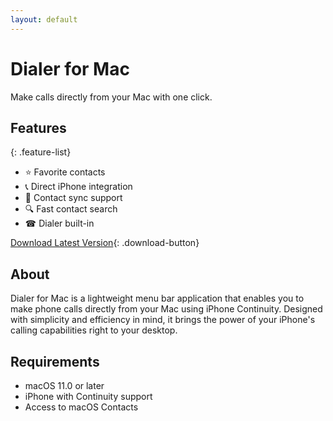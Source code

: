 ```yaml
---
layout: default
---
```

# Dialer for Mac
Make calls directly from your Mac with one click.

## Features
{: .feature-list}
- ⭐ Favorite contacts
- 📞 Direct iPhone integration
- 📇 Contact sync support
- 🔍 Fast contact search
- ☎  Dialer built-in

[Download Latest Version](link-to-your-app){: .download-button}

## About
Dialer for Mac is a lightweight menu bar application that enables you to make phone calls directly from your Mac using iPhone Continuity. Designed with simplicity and efficiency in mind, it brings the power of your iPhone's calling capabilities right to your desktop.

## Requirements
- macOS 11.0 or later
- iPhone with Continuity support
- Access to macOS Contacts
